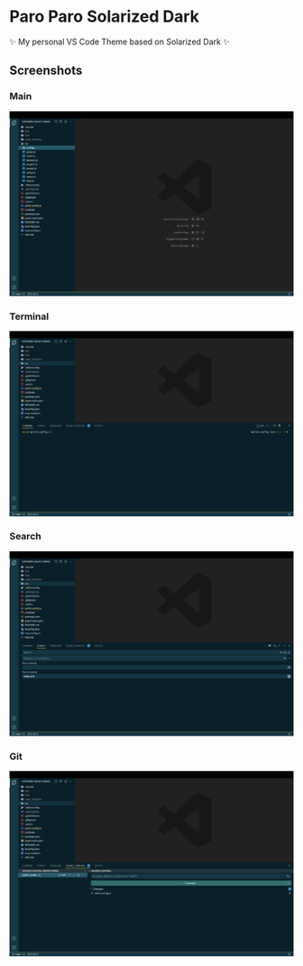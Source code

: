 # Paro Paro Solarized Dark

:sparkles: My personal VS Code Theme based on Solarized Dark :sparkles:

## Screenshots

### Main
![main](/screenshots/main.png?raw=true)

### Terminal
![terminal](/screenshots/terminal.png?raw=true)

### Search
![search](/screenshots/search.png?raw=true)

### Git
![git](/screenshots/git.png?raw=true)
